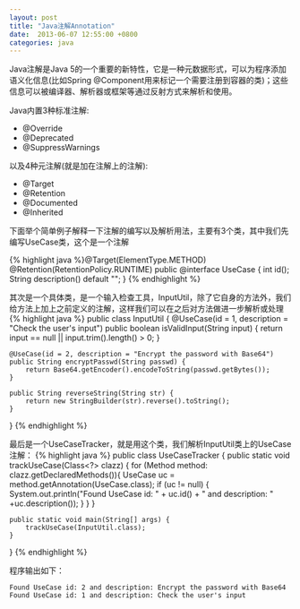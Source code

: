 ```yaml
---
layout: post
title: "Java注解Annotation"
date:  2013-06-07 12:55:00 +0800
categories: java
---
```


Java注解是Java 5的一个重要的新特性，它是一种元数据形式，可以为程序添加语义化信息(比如Spring @Component用来标记一个需要注册到容器的类)；这些信息可以被编译器、解析器或框架等通过反射方式来解析和使用。 

Java内置3种标准注解:
- @Override
- @Deprecated
- @SuppressWarnings

以及4种元注解(就是加在注解上的注解):
- @Target
- @Retention
- @Documented
- @Inherited 

下面举个简单例子解释一下注解的编写以及解析用法，主要有3个类，其中我们先编写UseCase类，这个是一个注解

{% highlight java %}@Target(ElementType.METHOD)
@Retention(RetentionPolicy.RUNTIME)
public @interface UseCase {
    int id();
    String description() default "";
}
{% endhighlight %}

其次是一个具体类，是一个输入检查工具，InputUtil，除了它自身的方法外，我们给方法上加上之前定义的注解，这样我们可以在之后对方法做进一步解析或处理
{% highlight java %}
public class InputUtil {
    @UseCase(id = 1, description = "Check the user's input")
    public boolean isValidInput(String input) {
        return input == null || input.trim().length() > 0;
    }

    @UseCase(id = 2, description = "Encrypt the password with Base64")
    public String encryptPasswd(String passwd) {
        return Base64.getEncoder().encodeToString(passwd.getBytes());
    }

    public String reverseString(String str) {
        return new StringBuilder(str).reverse().toString();
    }
}
{% endhighlight %}

最后是一个UseCaseTracker，就是用这个类，我们解析InputUtil类上的UseCase 注解：
{% highlight java %}
public class UseCaseTracker {
    public static void trackUseCase(Class<?> clazz) {
        for (Method method: clazz.getDeclaredMethods()){
            UseCase uc = method.getAnnotation(UseCase.class);
            if (uc != null) {
                System.out.println("Found UseCase id: " + uc.id() 
                    + " and description: " +uc.description());
            }
        }
    }


    public static void main(String[] args) {
        trackUseCase(InputUtil.class);
    }
}
{% endhighlight %}

程序输出如下：
```
Found UseCase id: 2 and description: Encrypt the password with Base64
Found UseCase id: 1 and description: Check the user's input
```

